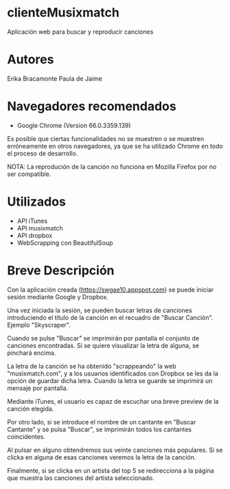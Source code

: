 # clienteMusixmatch
Aplicación web para buscar y reproducir canciones

# Autores 
Erika Bracamonte
Paula de Jaime

# Navegadores recomendados  
- Google Chrome (Version 66.0.3359.139)

Es posible que ciertas funcionalidades no se muestren o se muestren erróneamente en otros navegadores, ya que se ha utilizado Chrome en todo el proceso de desarrollo.

NOTA: La reprodución de la canción no funciona en Mozilla Firefox por no ser compatible.

# Utilizados   
- API iTunes
- API musixmatch
- API dropbox
- WebScrapping con BeautifulSoup

# Breve Descripción  
Con la aplicación creada (https://swgae10.appspot.com) se puede iniciar sesión mediante Google y Dropbox.

Una vez iniciada la sesión, se pueden buscar letras de canciones introduciendo el título de la canción en el recuadro de "Buscar Canción". Ejemplo "Skyscraper".

Cuando se pulse "Buscar" se imprimirán por pantalla el conjunto de canciones encontradas. Si se quiere visualizar la letra de alguna, se pinchará encima.

La letra de la canción se ha obtenido "scrappeando" la web "musixmatch.com", y a los usuarios identificados con Dropbox se les da la opción de guardar dicha letra. Cuando la letra se guarde se imprimirá un mensaje por pantalla.

Mediante iTunes, el usuario es capaz de escuchar una breve preview de la canción elegida.

Por otro lado, si se introduce el nombre de un cantante en "Buscar Cantante" y se pulsa "Buscar", se imprimirán todos los cantantes coincidentes.

Al pulsar en alguno obtendremos sus veinte canciones más populares. Si se clicka en alguna de esas canciones veremos la letra de la canción.

Finalmente, si se clicka en un artista del top 5 se redirecciona a la página que muestra las canciones del artista seleccionado.  
